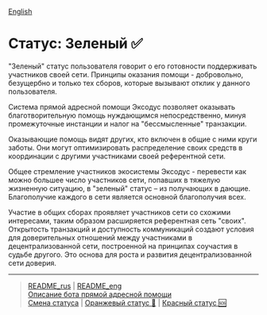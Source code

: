 [English](../../documents_eng/statuses/green.md)
# Статус: Зеленый ✅

"Зеленый" статус пользователя говорит о его готовности поддерживать участников своей сети. Принципы оказания помощи - добровольно, безущербно и только тех сборов, которые вызывают отклик у данного пользователя. 

Система прямой адресной помощи Эксодус позволяет оказывать благотворительную помощь нуждающимся непосредственно, минуя промежуточные инстанции и налог на "бессмысленные" транзакции. 

Оказывающие помощь видят других, кто включен в общие с ними круги заботы. Они могут оптимизировать распределение своих средств в координации с другими участниками своей референтной сети. 

Общее стремление участников экосистемы Эксодус - перевести как можно большее число участников сети, попавших в тяжелую жизненную ситуацию, в "зеленый" статус – из получающих в дающие. Благополучие каждого в сети является основной благополучия всех.

Участие в общих сборах проявляет участников сети со схожими интересами, таким образом расширяется референтная сеть "своих". Открытость транзакций и доступность коммуникаций создают условия для доверительных отношений между участниками в децентрализованной сети, построенной на принципах соучастия в судьбе другого. Это основа для роста и развития децентрализованной сети доверия. 

---
> [README_rus](../../README.md)  |   [README_eng](../../README_eng.md)   
> [Описание бота прямой адресной помощи](../index.md)     
> [Смена статуса](../actions/change_status.md)  |   [Оранжевый статус 🔆](orange.md)  |   [Красный статус 🆘](red.md)
